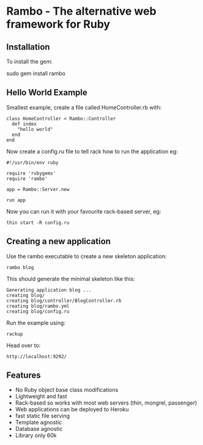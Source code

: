 Rambo - The alternative web framework for Ruby
==============================================

Installation
------------

To install the gem:

sudo gem install rambo

Hello World Example
-------------------

Smallest example, create a file called HomeController.rb with:

    class HomeController < Rambo::Controller
      def index
        "hello world"
      end
    end

Now create a config.ru file to tell rack how to run the application eg:

    #!/usr/bin/env ruby

    require 'rubygems'
    require 'rambo'

    app = Rambo::Server.new

    run app
    
Now you can run it with your favourite rack-based server, eg:

    thin start -R config.ru

Creating a new application
--------------------------

Use the rambo executable to create a new skeleton application:

    rambo blog

This should generate the minimal skeleton like this:

    Generating application blog ...
    creating blog/
    creating blog/controller/BlogController.rb
    creating blog/rambo.yml
    creating blog/config.ru
    
Run the example using:

    rackup

Head over to:

    http://localhost:9292/

Features
--------

* No Ruby object base class modifications
* Lightweight and fast
* Rack-based so works with most web servers (thin, mongrel, passenger)
* Web applications can be deployed to Heroku
* fast static file serving
* Template agnostic
* Database agnostic
* Library only 60k
